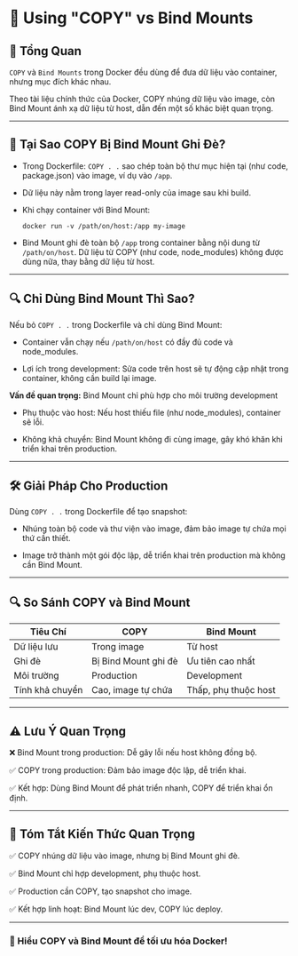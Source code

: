 # 📝 Using "COPY" vs Bind Mounts

## 📌 Tổng Quan

`COPY` và `Bind Mounts` trong Docker đều dùng để đưa dữ liệu vào container, nhưng mục đích khác nhau. 

Theo tài liệu chính thức của Docker, COPY nhúng dữ liệu vào image, còn Bind Mount ánh xạ dữ liệu từ host, dẫn đến một số khác biệt quan trọng.

---

## 🚀 Tại Sao COPY Bị Bind Mount Ghi Đè?

- Trong Dockerfile: `COPY . .` sao chép toàn bộ thư mục hiện tại (như code, package.json) vào image, ví dụ vào `/app`.

- Dữ liệu này nằm trong layer read-only của image sau khi build.

- Khi chạy container với Bind Mount:

  ```
  docker run -v /path/on/host:/app my-image
  ```

- Bind Mount ghi đè toàn bộ `/app` trong container bằng nội dung từ `/path/on/host`. Dữ liệu từ COPY (như code, node_modules) không được dùng nữa, thay bằng dữ liệu từ host.

---

## 🔍 Chỉ Dùng Bind Mount Thì Sao?

Nếu bỏ `COPY . .` trong Dockerfile và chỉ dùng Bind Mount:

- Container vẫn chạy nếu `/path/on/host` có đầy đủ code và node_modules.

- Lợi ích trong development: Sửa code trên host sẽ tự động cập nhật trong container, không cần build lại image.

**Vấn đề quan trọng:**  Bind Mount chỉ phù hợp cho môi trường development

- Phụ thuộc vào host: Nếu host thiếu file (như node_modules), container sẽ lỗi.

- Không khả chuyển: Bind Mount không đi cùng image, gây khó khăn khi triển khai trên production.

---

## 🛠️ Giải Pháp Cho Production

Dùng `COPY . .` trong Dockerfile để tạo snapshot:

- Nhúng toàn bộ code và thư viện vào image, đảm bảo image tự chứa mọi thứ cần thiết.

- Image trở thành một gói độc lập, dễ triển khai trên production mà không cần Bind Mount.

---

## 🔍 So Sánh COPY và Bind Mount

| Tiêu Chí         | COPY                | Bind Mount           |
|------------------|---------------------|----------------------|
| Dữ liệu lưu      | Trong image         | Từ host              |
| Ghi đè           | Bị Bind Mount ghi đè| Ưu tiên cao nhất     |
| Môi trường       | Production          | Development          |
| Tính khả chuyển  | Cao, image tự chứa  | Thấp, phụ thuộc host |

---

## ⚠️ Lưu Ý Quan Trọng

❌ Bind Mount trong production: Dễ gây lỗi nếu host không đồng bộ.

✅ COPY trong production: Đảm bảo image độc lập, dễ triển khai.

✅ Kết hợp: Dùng Bind Mount để phát triển nhanh, COPY để triển khai ổn định.

---

## 📌 Tóm Tắt Kiến Thức Quan Trọng

✅ COPY nhúng dữ liệu vào image, nhưng bị Bind Mount ghi đè.

✅ Bind Mount chỉ hợp development, phụ thuộc host.

✅ Production cần COPY, tạo snapshot cho image.

✅ Kết hợp linh hoạt: Bind Mount lúc dev, COPY lúc deploy.

---

### 🚀 Hiểu COPY và Bind Mount để tối ưu hóa Docker!
